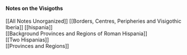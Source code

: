 #### Notes on the Visigoths  

[[All Notes Unorganized]]
[[Borders, Centres, Peripheries and Visigothic Iberia]]
[[hispania]]  
[[Background Provinces and Regions of Roman Hispania]]  
[[Two Hispanias]]  
[[Provinces and Regions]]